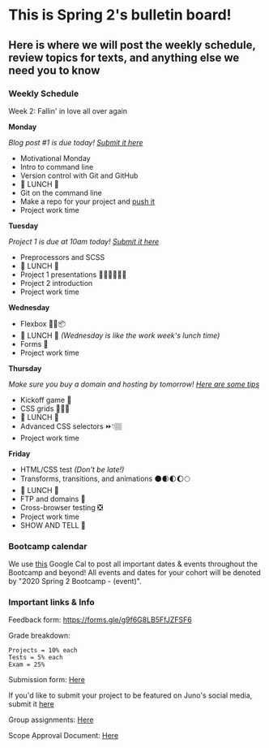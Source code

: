 # This is Spring 2's bulletin board!

## Here is where we will post the weekly schedule, review topics for texts, and anything else we need you to know


<!-- ### Daily Schedule

_ALL TIMES ARE ESTIMATES FOR YOUR CONVIENICE AND AWARENESS AND ARE SUBJECT TO CHANGE_

We would like you to have a detailed a schedule to refer to now that we are online. However, we need to be super flexible with timing to allow for lessons to be extra juicy when YOU want them to be. **Never worry** if the real life timing isn't matching this estimate. We will adjust as needed and make sure the content gets covered and that you get the time you need for projects.  -->


### Weekly Schedule

Week 2: Fallin' in love all over again

**Monday**

_Blog post #1 is due today! [Submit it here](https://docs.google.com/forms/d/e/1FAIpQLSeRr63HMZPrJDomUPKwtmYRsTXWP8pCPFdGEyE2cFst-7BFUQ/viewform)_

* Motivational Monday
* Intro to command line
* Version control with Git and GitHub
* 🍴 LUNCH 🍴
* Git on the command line
* Make a repo for your project and [push it](https://www.youtube.com/watch?v=vCadcBR95oU)
* Project work time


**Tuesday**

_Project 1 is due at 10am today! [Submit it here](https://docs.google.com/forms/d/e/1FAIpQLSeRr63HMZPrJDomUPKwtmYRsTXWP8pCPFdGEyE2cFst-7BFUQ/viewform)_

* Preprocessors and SCSS
* 🍴 LUNCH 🍴
* Project 1 presentations 👏🏽👏🏽👏🏽
* Project 2 introduction
* Project work time 

**Wednesday**

* Flexbox 💪🏽📦
* 🍴 LUNCH 🍴 _(Wednesday is like the work week's lunch time)_
* Forms 📝
* Project work time

**Thursday**

_Make sure you buy a domain and hosting by tomorrow! [Here are some tips](https://github.com/HackerYou/bootcamp-notes/blob/master/stuff-you-need-to-know/resources-and-cheat-sheets/hosting-and-domain-tips.md)_

* Kickoff game 🏈
* CSS grids 🔳🔳🔳
* 🍴 LUNCH 🍴
* Advanced CSS selectors ⏩👇🏽
* Project work time


**Friday**

* HTML/CSS test _(Don't be late!)_
* Transforms, transitions, and animations 🌑🌒🌓🌔🌕
* 🍴 LUNCH 🍴
* FTP and domains 🏰
* Cross-browser testing ❎
* Project work time
* SHOW AND TELL 🎉


### Bootcamp calendar

We use [this](https://calendar.google.com/calendar/embed?src=hackeryou.com_ckj6930nr6kraakaisos09cccs%40group.calendar.google.com&ctz=America%2FToronto) Google Cal to post all important dates & events throughout the Bootcamp and beyond! All events and dates for your cohort will be denoted by "2020 Spring 2 Bootcamp - (event)".

### Important links & Info

Feedback form: https://forms.gle/g9f6G8LB5FfJZFSF6

Grade breakdown:

```
Projects = 10% each
Tests = 5% each
Exam = 25%
```

Submission form: [Here](https://docs.google.com/forms/d/11X0cb0hwvmqjY66aNJbSGI2XMbLtd4K1zNW-R_s6kQ0/)

If you'd like to submit your project to be featured on Juno's social media, submit it [here](https://docs.google.com/forms/d/e/1FAIpQLSdu5QfWrOBE14L00vhc1e4IfbwXV4X7CzNdjwJxoP4uOSDA3w/viewform)

Group assignments: [Here](https://docs.google.com/spreadsheets/d/1nNtc4s0M6aWJv1K_sNPYzFOXappNFq9LZYzwl4B9JQg/)

Scope Approval Document: [Here](https://docs.google.com/forms/d/1PETHgqnOLXSwjmI41fFQizKcIyB5Q4wnidCTM1ZXwbE/)
